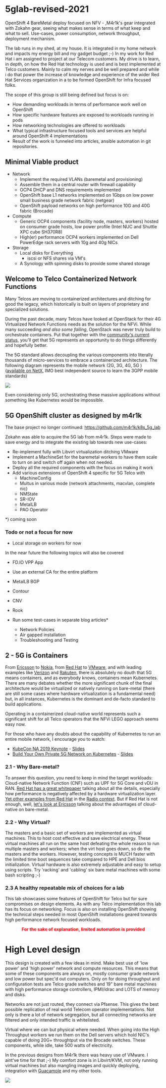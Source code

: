 # 5glab-revised-2021
OpenShift 4 BareMetal deploy focused on NFV - ,M4r1k's gear integrated with Zokahn gear, seeing what makes sense in terms of what keep and what to sell. Use-cases, power consumption, network throughput, deployment mechanism.

The lab runs in my shed, at my house. It is integrated in my home network and impacts my energy bill and my gadget budget ;-) In my work for Red Hat i am assigned to project at our Telecom customers. My drive is to learn, in depth, on how the Red Hat technology is used and is best implemented at Telco customers. Mainly to calm my nerves and be well prepared and while i do that power the increase of knowledge and experience of the wider Red Hat Services organization in a to be formed OpenShift for Infra focused folks.

The scope of this group is still being defined but focus is on:
- How demanding workloads in terms of performance work well on OpenShift
- How specific hardware features are exposed to workloads running in pods
- How networking technologies are offered to workloads
- What typical infrastructure focused tools and services are helpful around OpenShift 4 implementations
- Result of the work is funneled into articles, ansible automation in git repositories.

## Minimal Viable product

- Network
  - Implement the required VLANs (baremetal and provisioning)
  - Assemble them in a central router with firewall capability
  - OCP4 DHCP and DNS requirements implemented
  - OpenShift base L1 networks implemented on 1Gbps on low power small business grade network fabric (netgear)
  - OpenShift payload networks on high performance 10G and 40G fabric (Brocade)
- Compute
  - Generic OCP4 components (facility node, masters, workers) hosted on consumer grade hosts, low power profile (Intel NUC and Shuttle XPC cube SH370R8)
  - High(er) performance OCP4 workers implemented on Dell PowerEdge rack servers with 10g and 40g NICs
- Storage
  - Local disks for Everything
    - iscsi or NFS shares via VM's
  - A Synology with spinning disks to provide some shared storage

## Welcome to Telco Containerized Network Functions
Many Telcos are moving to containerized architectures and ditching for good the legacy, which historically is built on layers of proprietary and specialized solutions.

During the past decade, many Telcos have looked at OpenStack for their 4G Virtualized Network Functions needs as the solution for the NFVi. While many succeeding *and also some failing*, OpenStack was never truly build to orchestrate containers. Put that together with the [community's current status](https://www.theregister.com/2020/10/22/openstack_at_10/), you'll get that 5G represents an opportunity to do things differently and hopefully better.

The 5G standard allows decoupling the various components into literally thousands of micro-services to embrace a containerized architecture. The following diagram represents the mobile network (2G, 3G, 4G, 5G ) ([available on NetX](https://www.mpirical.com/netx), IMO best independent source to learn the 3GPP mobile standards)

<img src="https://raw.githubusercontent.com/m4r1k/k8s_5g_lab/main/media/mobile_network.png" />

Even considering only 5G, orchestrating these massive applications without something like Kubernetes would be impossible.


## 5G OpenShift cluster as designed by m4r1k
The base project no longer continued: https://github.com/m4r1k/k8s_5g_lab

Zokahn was able to acquire the 5G lab from m4r1k. Steps were made to save energy and to integrate the existing lab towards new use-cases:

- Re-implement fully with Libvirt virtualization ditching VMware
- Implement a MachineSet for the baremetal workers to have them scale to turn on and switch off again when not needed.
- Deploy all the required components with the focus on making it work
- Add various extensions of OpenShift 4 specific for 5G Telco with
  - MachineConfig
  - Multus in various mode (network attachments, macvlan, complete nic)
  - NMState
  - SR-IOV
  - MetalLB
  - PAO Operator

*) coming soon


### Todo or not a focus for now
- Local storage on workers for now

In the near future the following topics will also be covered

  - FD.IO VPP App
  - Use an external CA for the entire platform
  - MetalLB BGP
  - Contour
  - CNV
  - Rook

  - Run some test-cases in separate blog articles*
    - Network Policies
    - Air gapped installation
    - Troubleshooting and Testing

## 2 - 5G is Containers
From [Ericsson](https://www.ericsson.com/en/cloud-native) to [Nokia](https://www.nokia.com/blog/containers-and-the-evolving-5g-cloud-native-journey/), from [Red Hat](https://www.redhat.com/en/blog/5g-core-adoption-open-way-red-hat-openshift?source=bloglisting&page=1&search=5g+openshift) to [VMware](https://www.fiercewireless.com/tech/samsung-vmware-team-cloud-native-5g-functions), and with leading examples like [Verizon](https://www.fiercewireless.com/tech/verizon-readies-initial-shift-to-5g-standalone-core-after-successful-trial) and [Rakuten](https://www.fiercewireless.com/5g/rakuten-s-5g-network-will-be-built-containers), there is absolutely no douth that 5G means containers, and as everybody knows, containers mean Kubernetes. There are many debates whether the more significant chunk of the final architecture would be virtualized or natively running on bare-metal (there are still some cases where hardware virtualization is a fundamental need) but, in all instances, Kubernetes is the dominant and de-facto standard to build applications.

Operating in a containerized cloud-native world represents such a significant shift for all Telco operators that the NFVi LEGO approach seems easy now.

For those who have any doubts about the capability of Kubernetes to run an entire mobile network, I encourage you to watch:

* [KubeCon NA 2019 Keynote](https://www.youtube.com/watch?v=IL4nxbmUIX8) - [Slides](https://static.sched.com/hosted_files/kccncna19/c9/5%20HEATHER%20KIRKSEY%20-%20V3.pptx.pdf)
* [Build Your Own Private 5G Network on Kubernetes](https://www.youtube.com/watch?v=R_JOhWlwsXo) - [Slides](https://static.sched.com/hosted_files/kccncna19/02/KubeCon%202019%20-%20BYO%205G%20Network.pdf)

### 2.1 - Why Bare-metal?
To answer this question, you need to keep in mind the target workloads: Cloud-native Network Function (CNF) such as UPF for 5G Core and vDU in RAN. [Red Hat has a great whitepaper](https://www.redhat.com/en/resources/optimize-5g-with-containers-on-bare-metal-whitepaper) talking about all the details, especially how performance is negatively affected by a hardware virtualization layer. [Yet other examples from Red Hat](https://www.redhat.com/en/blog/red-hat-openshift-drives-strong-5g-open-ran-ecosystem) in the [Radio context](https://www.redhat.com/en/blog/kubernetes-bare-metal-future-ran). But if Red Hat is not enough, well, [let's look at Ericsson](https://www.ericsson.com/en/blog/2020/3/benefits-of-kubernetes-on-bare-metal-cloud-infrastructure) talking about the advantages of cloud-native on bare-metal.

### 2.2 - Why Virtual?
The masters and a basic set of workers are implemented as virtual machines. This to host cost effective and save electrical energy. These virtual machines all run on the same host defeating the whole reason to run multiple masters and workers; when the virt host goes down, so do the masters and the workers.
However, testing concepts is MUCH faster with the limited time boot sequences take compared to HPE and Dell bios initialization.
Virtual hardware is also extremely adjustable and easy to setup using scripts. Try 'racking' and 'cabling' six bare metal machines with some bash scripting ;-)

### 2.3 A healthy repeatable mix of choices for a lab
This lab showcases some features of OpenShift for Telco but for sure compromises on design elements. As with any Telco implementation this lab has its focus on networking.
Focus is also on installing OpenShift showing the technical steps needed in most OpenShift installations geared towards high performance network focused workloads.

**<div align="center"><span style="color:red">For the sake of explanation, limited automation is provided</span></div>**

# High Level design
This design is created with a few ideas in mind. Make best use of 'low power' and 'high power' network and compute resources. This means that some of these components are always on, mostly consumer grade network and low power but spec'd out computers. Only on for doing throughput and configuration tests are Telco grade switches and 19" bare metal machines with high performance storage controllers, IPMI/idrac and LOTS of memory and disks.

Networks are not just routed, they connect via Pfsense. This gives the best possible replication of real world Telecom operator implementations. Not only is there a lot of network segregation, but all connecting networks are filtered and only intended traffic is whitelisted.

Virtual where we can but physical where needed. When going into the High Throughput workers we run them on the Dell servers which hold NIC's capable of doing 20G+ throughtput via the Brocade switches. These components, while idle, take 500 watts of electricity.

In the previous designs from M4r1k there was heavy use of VMware. I aint've time for that ;-) My comfort zone is in Libvirt/KVM, not only running virtual machines but also mangling images and quickly deploying, integration with [Guacamole](http://www.simpletest.nl/wordpress/2021/03/28/rdp-vnc-to-html5-proxy-guacamole/) and my other tools.

<img src="media/k8s_5g_lab_RH-Bart.png" />
